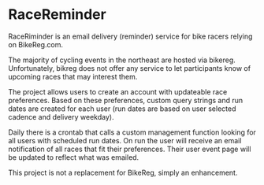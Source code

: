 # RaceReminder

RaceRiminder is an email delivery (reminder) service for bike racers relying on BikeReg.com.

The majority of cycling events in the northeast are hosted via bikereg. Unfortunately, bikreg does not offer any service to let participants know of upcoming races that may interest them.

The project allows users to create an account with updateable race preferences. Based on these preferences, custom query strings and run dates are created for each user (run dates are based on user selected cadence and delivery weekday).

Daily there is a crontab that calls a custom management function looking for all users with scheduled run dates. On run the user will receive an email notification of all races that fit their preferences. Their user event page will be updated to reflect what was emailed.

This project is not a replacement for BikeReg, simply an enhancement.
